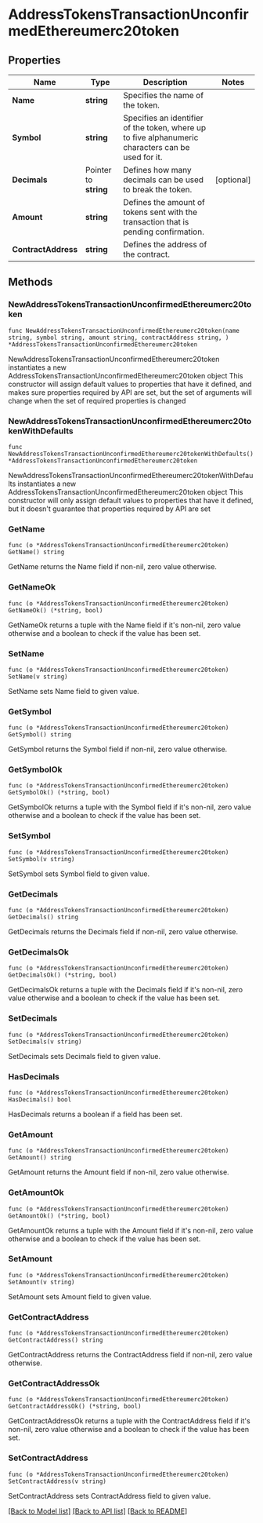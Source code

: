 # AddressTokensTransactionUnconfirmedEthereumerc20token

## Properties

Name | Type | Description | Notes
------------ | ------------- | ------------- | -------------
**Name** | **string** | Specifies the name of the token. | 
**Symbol** | **string** | Specifies an identifier of the token, where up to five alphanumeric characters can be used for it. | 
**Decimals** | Pointer to **string** | Defines how many decimals can be used to break the token. | [optional] 
**Amount** | **string** | Defines the amount of tokens sent with the transaction that is pending confirmation. | 
**ContractAddress** | **string** | Defines the address of the contract. | 

## Methods

### NewAddressTokensTransactionUnconfirmedEthereumerc20token

`func NewAddressTokensTransactionUnconfirmedEthereumerc20token(name string, symbol string, amount string, contractAddress string, ) *AddressTokensTransactionUnconfirmedEthereumerc20token`

NewAddressTokensTransactionUnconfirmedEthereumerc20token instantiates a new AddressTokensTransactionUnconfirmedEthereumerc20token object
This constructor will assign default values to properties that have it defined,
and makes sure properties required by API are set, but the set of arguments
will change when the set of required properties is changed

### NewAddressTokensTransactionUnconfirmedEthereumerc20tokenWithDefaults

`func NewAddressTokensTransactionUnconfirmedEthereumerc20tokenWithDefaults() *AddressTokensTransactionUnconfirmedEthereumerc20token`

NewAddressTokensTransactionUnconfirmedEthereumerc20tokenWithDefaults instantiates a new AddressTokensTransactionUnconfirmedEthereumerc20token object
This constructor will only assign default values to properties that have it defined,
but it doesn't guarantee that properties required by API are set

### GetName

`func (o *AddressTokensTransactionUnconfirmedEthereumerc20token) GetName() string`

GetName returns the Name field if non-nil, zero value otherwise.

### GetNameOk

`func (o *AddressTokensTransactionUnconfirmedEthereumerc20token) GetNameOk() (*string, bool)`

GetNameOk returns a tuple with the Name field if it's non-nil, zero value otherwise
and a boolean to check if the value has been set.

### SetName

`func (o *AddressTokensTransactionUnconfirmedEthereumerc20token) SetName(v string)`

SetName sets Name field to given value.


### GetSymbol

`func (o *AddressTokensTransactionUnconfirmedEthereumerc20token) GetSymbol() string`

GetSymbol returns the Symbol field if non-nil, zero value otherwise.

### GetSymbolOk

`func (o *AddressTokensTransactionUnconfirmedEthereumerc20token) GetSymbolOk() (*string, bool)`

GetSymbolOk returns a tuple with the Symbol field if it's non-nil, zero value otherwise
and a boolean to check if the value has been set.

### SetSymbol

`func (o *AddressTokensTransactionUnconfirmedEthereumerc20token) SetSymbol(v string)`

SetSymbol sets Symbol field to given value.


### GetDecimals

`func (o *AddressTokensTransactionUnconfirmedEthereumerc20token) GetDecimals() string`

GetDecimals returns the Decimals field if non-nil, zero value otherwise.

### GetDecimalsOk

`func (o *AddressTokensTransactionUnconfirmedEthereumerc20token) GetDecimalsOk() (*string, bool)`

GetDecimalsOk returns a tuple with the Decimals field if it's non-nil, zero value otherwise
and a boolean to check if the value has been set.

### SetDecimals

`func (o *AddressTokensTransactionUnconfirmedEthereumerc20token) SetDecimals(v string)`

SetDecimals sets Decimals field to given value.

### HasDecimals

`func (o *AddressTokensTransactionUnconfirmedEthereumerc20token) HasDecimals() bool`

HasDecimals returns a boolean if a field has been set.

### GetAmount

`func (o *AddressTokensTransactionUnconfirmedEthereumerc20token) GetAmount() string`

GetAmount returns the Amount field if non-nil, zero value otherwise.

### GetAmountOk

`func (o *AddressTokensTransactionUnconfirmedEthereumerc20token) GetAmountOk() (*string, bool)`

GetAmountOk returns a tuple with the Amount field if it's non-nil, zero value otherwise
and a boolean to check if the value has been set.

### SetAmount

`func (o *AddressTokensTransactionUnconfirmedEthereumerc20token) SetAmount(v string)`

SetAmount sets Amount field to given value.


### GetContractAddress

`func (o *AddressTokensTransactionUnconfirmedEthereumerc20token) GetContractAddress() string`

GetContractAddress returns the ContractAddress field if non-nil, zero value otherwise.

### GetContractAddressOk

`func (o *AddressTokensTransactionUnconfirmedEthereumerc20token) GetContractAddressOk() (*string, bool)`

GetContractAddressOk returns a tuple with the ContractAddress field if it's non-nil, zero value otherwise
and a boolean to check if the value has been set.

### SetContractAddress

`func (o *AddressTokensTransactionUnconfirmedEthereumerc20token) SetContractAddress(v string)`

SetContractAddress sets ContractAddress field to given value.



[[Back to Model list]](../README.md#documentation-for-models) [[Back to API list]](../README.md#documentation-for-api-endpoints) [[Back to README]](../README.md)


